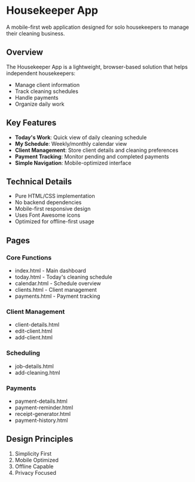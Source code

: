 # Housekeeper App

A mobile-first web application designed for solo housekeepers to manage their cleaning business.

## Overview

The Housekeeper App is a lightweight, browser-based solution that helps independent housekeepers:
- Manage client information
- Track cleaning schedules
- Handle payments
- Organize daily work

## Key Features

- **Today's Work**: Quick view of daily cleaning schedule
- **My Schedule**: Weekly/monthly calendar view
- **Client Management**: Store client details and cleaning preferences
- **Payment Tracking**: Monitor pending and completed payments
- **Simple Navigation**: Mobile-optimized interface

## Technical Details

- Pure HTML/CSS implementation
- No backend dependencies
- Mobile-first responsive design
- Uses Font Awesome icons
- Optimized for offline-first usage

## Pages

### Core Functions
- index.html - Main dashboard
- today.html - Today's cleaning schedule
- calendar.html - Schedule overview
- clients.html - Client management
- payments.html - Payment tracking

### Client Management
- client-details.html
- edit-client.html
- add-client.html

### Scheduling
- job-details.html
- add-cleaning.html

### Payments
- payment-details.html
- payment-reminder.html
- receipt-generator.html
- payment-history.html

## Design Principles

1. Simplicity First
2. Mobile Optimized
3. Offline Capable
4. Privacy Focused 